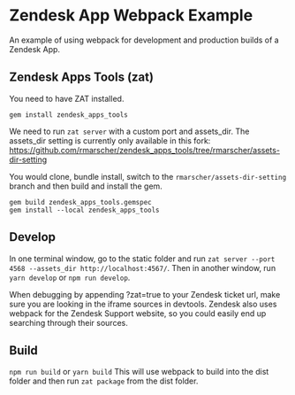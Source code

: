 # Zendesk App Webpack Example

An example of using webpack for development and production builds of a Zendesk App.
 
## Zendesk Apps Tools (zat)

You need to have ZAT installed.

```
gem install zendesk_apps_tools
```

We need to run `zat server` with a custom port and assets_dir. The assets_dir
setting is currently only available in this fork:
https://github.com/rmarscher/zendesk_apps_tools/tree/rmarscher/assets-dir-setting

You would clone, bundle install, switch to the `rmarscher/assets-dir-setting`
branch and then build and install the gem.

```
gem build zendesk_apps_tools.gemspec
gem install --local zendesk_apps_tools
```

## Develop

In one terminal window, go to the static folder and run `zat server --port 4568 --assets_dir http://localhost:4567/`. Then in another window, run `yarn develop` or `npm run develop`.

When debugging by appending ?zat=true to your Zendesk ticket url, make sure
you are looking in the iframe sources in devtools. Zendesk also uses webpack for
the Zendesk Support website, so you could easily end up searching through their
sources.

## Build

`npm run build` or `yarn build`
This will use webpack to build into the dist folder and then run `zat package`
from the dist folder.

